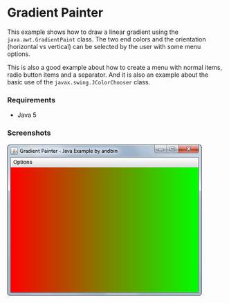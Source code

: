 # Gradient Painter

This example shows how to draw a linear gradient using the `java.awt.GradientPaint`
class. The two end colors and the orientation (horizontal vs vertical) can be
selected by the user with some menu options.

This is also a good example about how to create a menu with normal items, radio
button items and a separator. And it is also an example about the basic use of
the `javax.swing.JColorChooser` class.

### Requirements

* Java 5

### Screenshots

![Screenshot 1](screenshot-01.png "Screenshot 1")
